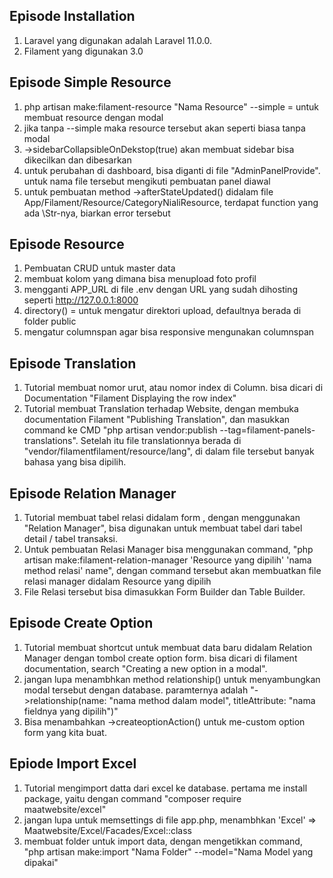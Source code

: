 ## Episode Installation

1. Laravel yang digunakan adalah Laravel 11.0.0.
2. Filament yang digunakan 3.0

## Episode Simple Resource

1.  php artisan make:filament-resource "Nama Resource" --simple = untuk membuat resource dengan modal
2. jika tanpa --simple maka resource tersebut akan seperti biasa tanpa modal
3. ->sidebarCollapsibleOnDekstop(true) akan membuat sidebar bisa dikecilkan dan dibesarkan
4. untuk perubahan di dashboard, bisa diganti di file "AdminPanelProvide". untuk nama file tersebut mengikuti pembuatan panel diawal
5. untuk pembuatan method ->afterStateUpdated() didalam file App/Filament/Resource/CategoryNialiResource, terdapat function yang ada \Str-nya, biarkan error tersebut

## Episode Resource

1. Pembuatan CRUD untuk master data
2. membuat kolom yang dimana bisa menupload foto profil
3. mengganti APP_URL di file .env dengan URL yang sudah dihosting seperti http://127.0.0.1:8000
4. directory() = untuk mengatur direktori upload, defaultnya berada di folder public
5. mengatur columnspan agar bisa responsive mengunakan columnspan

## Episode Translation

1. Tutorial membuat nomor urut, atau nomor index di Column. bisa dicari di Documentation "Filament Displaying the row index"
2. Tutorial membuat Translation terhadap Website, dengan membuka documentation Filament "Publishing Translation", dan masukkan command ke CMD "php artisan vendor:publish --tag=filament-panels-translations". Setelah itu file translationnya berada di "vendor/filamentfilament/resource/lang", di dalam file tersebut banyak bahasa yang bisa dipilih.

## Episode Relation Manager

1. Tutorial membuat tabel relasi didalam form , dengan menggunakan "Relation Manager", bisa digunakan untuk membuat tabel dari tabel detail / tabel transaksi.
2. Untuk pembuatan Relasi Manager bisa menggunakan command, "php artisan make:filament-relation-manager 'Resource yang dipilih' 'nama method relasi' name", dengan command tersebut akan membuatkan file relasi manager didalam Resource yang dipilih
3.  File Relasi tersebut bisa dimasukkan Form Builder dan Table Builder.

## Episode Create Option

1. Tutorial membuat shortcut untuk membuat data baru didalam Relation Manager dengan tombol create option form. bisa dicari di filament documentation, search "Creating a new option in a modal".
2. jangan lupa menambhkan method relationship() untuk  menyambungkan modal tersebut dengan database. paramternya adalah "->relationship(name: "nama method dalam model", titleAttribute: "nama fieldnya yang dipilih")"
3. Bisa menambahkan ->createoptionAction() untuk me-custom option form yang kita buat.

## Epiode Import Excel

1. Tutorial mengimport datta dari excel ke database. pertama me install package, yaitu dengan command "composer require maatwebsite/excel"
2. jangan lupa untuk memsettings di file app.php, menambhkan 'Excel' => Maatwebsite/Excel/Facades/Excel::class
3. membuat folder untuk import data, dengan mengetikkan command, "php artisan make:import  "Nama Folder" --model="Nama Model yang dipakai"